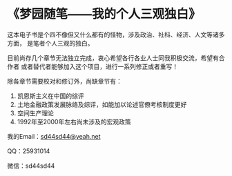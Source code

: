 # 《梦园随笔——我的个人三观独白》

这本电子书是个四不像但又什么都有的怪物，涉及政治、社科、经济、人文等诸多方面，
是笔者个人三观的独白。


目前尚存几个章节无法独立完成，衷心希望各行各业人士同我积极交流，希望有合作者
或者替代者能够加入这个项目，进行一系列修正或者重写！

除各章节需要校对和修订外，尚缺章节有：
1. 凯恩斯主义在中国的综评
2. 土地金融政策发展脉络及综评，如能加以论述官僚考核制度更好
3. 空间生产理论
4. 1992年至2000年左右尚未涉及的宏观政策



我的Email：<sd44sd44@yeah.net>

QQ：25931014

微信：sd44sd44
